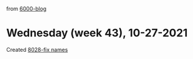 from [6000-blog](../../../6000-blog.md)
# Wednesday (week 43), 10-27-2021
Created [8028-fix names](../../../../8activities/8028-fix%20names.md)